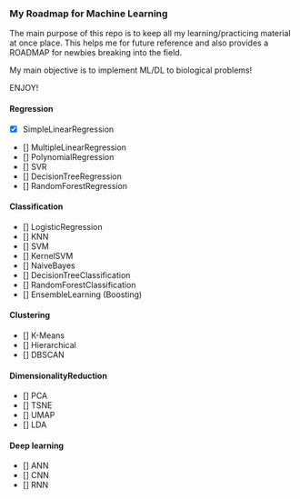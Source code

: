
### My Roadmap for Machine Learning

The main purpose of this repo is to keep all my learning/practicing material at once place. This helps me for future reference and also provides a ROADMAP for newbies breaking into the field.

My main objective is to implement ML/DL to biological problems!

ENJOY!

#### Regression

- [x] SimpleLinearRegression
- [] MultipleLinearRegression
- [] PolynomialRegression
- [] SVR
- [] DecisionTreeRegression
- [] RandomForestRegression

#### Classification

- [] LogisticRegression
- [] KNN
- [] SVM
- [] KernelSVM
- [] NaiveBayes
- [] DecisionTreeClassification
- [] RandomForestClassification
- [] EnsembleLearning (Boosting)


#### Clustering

- [] K-Means
- [] Hierarchical
- [] DBSCAN

#### DimensionalityReduction

- [] PCA
- [] TSNE
- [] UMAP
- [] LDA

#### Deep learning
 
- [] ANN
- [] CNN
- [] RNN

